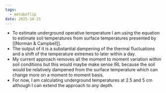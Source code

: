 ```yaml
---
tags:
  - metaboflip
date: 2025-10-15
---
```

- To estimate underground operative temperature I am using the equation to estimate soil temperatures from surface temperatures presented by [[Norman & Campbell]]. 
- The output of it is a substantial dampening of the thermal fluctuations and a shift of the temperature extremes to later within a day. 
- My current approach removes all the moment to moment variation within soil conditions but this would maybe make sense IRL because the soil would be relatively dampened from the surface temperature which can change more on a moment to moment basis. 
- For now, I am calculating underground temperatures at 2.5 and 5 cm although I can extend the approach to any depth. 